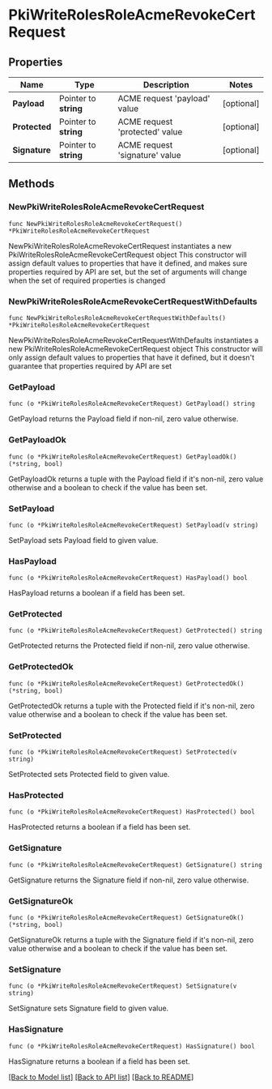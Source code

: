 # PkiWriteRolesRoleAcmeRevokeCertRequest


## Properties

Name | Type | Description | Notes
------------ | ------------- | ------------- | -------------
**Payload** | Pointer to **string** | ACME request &#x27;payload&#x27; value | [optional] 
**Protected** | Pointer to **string** | ACME request &#x27;protected&#x27; value | [optional] 
**Signature** | Pointer to **string** | ACME request &#x27;signature&#x27; value | [optional] 



## Methods


### NewPkiWriteRolesRoleAcmeRevokeCertRequest

`func NewPkiWriteRolesRoleAcmeRevokeCertRequest() *PkiWriteRolesRoleAcmeRevokeCertRequest`

NewPkiWriteRolesRoleAcmeRevokeCertRequest instantiates a new PkiWriteRolesRoleAcmeRevokeCertRequest object
This constructor will assign default values to properties that have it defined,
and makes sure properties required by API are set, but the set of arguments
will change when the set of required properties is changed

### NewPkiWriteRolesRoleAcmeRevokeCertRequestWithDefaults

`func NewPkiWriteRolesRoleAcmeRevokeCertRequestWithDefaults() *PkiWriteRolesRoleAcmeRevokeCertRequest`

NewPkiWriteRolesRoleAcmeRevokeCertRequestWithDefaults instantiates a new PkiWriteRolesRoleAcmeRevokeCertRequest object
This constructor will only assign default values to properties that have it defined,
but it doesn't guarantee that properties required by API are set


### GetPayload

`func (o *PkiWriteRolesRoleAcmeRevokeCertRequest) GetPayload() string`

GetPayload returns the Payload field if non-nil, zero value otherwise.

### GetPayloadOk

`func (o *PkiWriteRolesRoleAcmeRevokeCertRequest) GetPayloadOk() (*string, bool)`

GetPayloadOk returns a tuple with the Payload field if it's non-nil, zero value otherwise
and a boolean to check if the value has been set.

### SetPayload

`func (o *PkiWriteRolesRoleAcmeRevokeCertRequest) SetPayload(v string)`

SetPayload sets Payload field to given value.


### HasPayload

`func (o *PkiWriteRolesRoleAcmeRevokeCertRequest) HasPayload() bool`

HasPayload returns a boolean if a field has been set.




### GetProtected

`func (o *PkiWriteRolesRoleAcmeRevokeCertRequest) GetProtected() string`

GetProtected returns the Protected field if non-nil, zero value otherwise.

### GetProtectedOk

`func (o *PkiWriteRolesRoleAcmeRevokeCertRequest) GetProtectedOk() (*string, bool)`

GetProtectedOk returns a tuple with the Protected field if it's non-nil, zero value otherwise
and a boolean to check if the value has been set.

### SetProtected

`func (o *PkiWriteRolesRoleAcmeRevokeCertRequest) SetProtected(v string)`

SetProtected sets Protected field to given value.


### HasProtected

`func (o *PkiWriteRolesRoleAcmeRevokeCertRequest) HasProtected() bool`

HasProtected returns a boolean if a field has been set.




### GetSignature

`func (o *PkiWriteRolesRoleAcmeRevokeCertRequest) GetSignature() string`

GetSignature returns the Signature field if non-nil, zero value otherwise.

### GetSignatureOk

`func (o *PkiWriteRolesRoleAcmeRevokeCertRequest) GetSignatureOk() (*string, bool)`

GetSignatureOk returns a tuple with the Signature field if it's non-nil, zero value otherwise
and a boolean to check if the value has been set.

### SetSignature

`func (o *PkiWriteRolesRoleAcmeRevokeCertRequest) SetSignature(v string)`

SetSignature sets Signature field to given value.


### HasSignature

`func (o *PkiWriteRolesRoleAcmeRevokeCertRequest) HasSignature() bool`

HasSignature returns a boolean if a field has been set.









[[Back to Model list]](../README.md#documentation-for-models) [[Back to API list]](../README.md#documentation-for-api-endpoints) [[Back to README]](../README.md)


